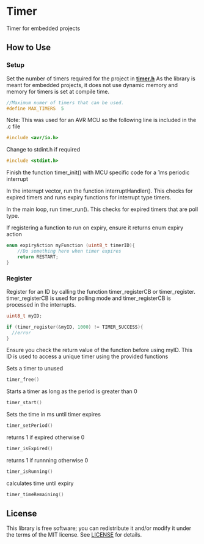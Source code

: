 # Timer
 Timer for embedded projects

## How to Use
### Setup
Set the number of timers required for the project in **[timer.h](timer.h?raw=1)**
As the library is meant for embedded projects, it does not use dynamic memory and memory for timers is set at compile time.

```c
//Maximum numer of timers that can be used. 
#define MAX_TIMERS  5
```

Note: This was used for an AVR MCU so the following line is included in the .c file
```c
#include <avr/io.h>
```
Change to stdint.h if required
```c
#include <stdint.h>
```

Finish the function timer_init() with MCU specific code for a 1ms periodic interrupt

In the interrupt vector, run the function interruptHandler().  This checks for expired timers and runs expiry functions for interrupt type timers.

In the main loop, run timer_run().  This checks for expired timers that are poll type.

If registering a function to run on expiry, ensure it returns enum expiry action

```c
enum expiryAction myFunction (uint8_t timerID){
    //Do something here when timer expires
    return RESTART;
}
```

### Register
Register for an ID by calling the function timer_registerCB or timer_register.  timer_registerCB is used for polling mode and timer_registerCB is processed in the interrupts.
```c
uint8_t myID;

if (timer_register(&myID, 1000) != TIMER_SUCCESS){  
  //error
}
```
Ensure you check the return value of the function before using myID.  This ID is used to access a unique timer using the provided functions

Sets a timer to unused
```c
timer_free()
```

Starts a timer as long as the period is greater than 0
```c
timer_start()
```

Sets the time in ms until timer expires
```c
timer_setPeriod()
```

returns 1 if expired otherwise 0
```c
timer_isExpired()
```

returns 1 if runnning otherwise 0
```c
timer_isRunning()
```

calculates time until expiry
```c
timer_timeRemaining()
```


## License
This library is free software; you can redistribute it and/or modify it under
the terms of the MIT license. See [LICENSE](LICENSE) for details.

